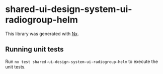 # shared-ui-design-system-ui-radiogroup-helm

This library was generated with [Nx](https://nx.dev).


## Running unit tests

Run `nx test shared-ui-design-system-ui-radiogroup-helm` to execute the unit tests.

